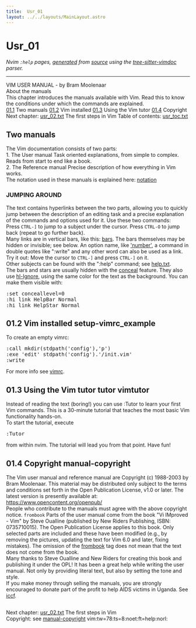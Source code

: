 ```yaml
---
title:  Usr_01
layout: ../../layouts/MainLayout.astro
---
```


  <a name="usr_01.txt"></a><a name="01.1"></a><h1> Usr_01</h1>
  <p>
    <i>
    Nvim <code>:help</code> pages, <a href="https://github.com/neovim/neovim/blob/master/scripts/gen_help_html.lua">generated</a>
    from <a href="https://github.com/neovim/neovim/blob/master/runtime/doc/usr_01.txt">source</a>
    using the <a href="https://github.com/neovim/tree-sitter-vimdoc">tree-sitter-vimdoc</a> parser.
    </i>
  </p>
  <hr>
  <div class="old-help-para">		     VIM USER MANUAL - by Bram Moolenaar</div>
<div class="old-help-para">			      About the manuals</div>
<div class="old-help-para">This chapter introduces the manuals available with Vim.  Read this to know the
conditions under which the commands are explained.</div>
<div class="old-help-para"><a href="/neovim-docs-web/en/usr_01#01.1">01.1</a>  	Two manuals
<a href="/neovim-docs-web/en/usr_01#01.2">01.2</a>  	Vim installed
<a href="/neovim-docs-web/en/usr_01#01.3">01.3</a>  	Using the Vim tutor
<a href="/neovim-docs-web/en/usr_01#01.4">01.4</a>  	Copyright</div>
<div class="old-help-para">     Next chapter: <a href="/neovim-docs-web/en/usr_02#usr_02.txt">usr_02.txt</a>  The first steps in Vim
Table of contents: <a href="/neovim-docs-web/en/usr_toc#usr_toc.txt">usr_toc.txt</a></div>
<div class="old-help-para"><h2 class="help-heading">	Two manuals</h2></div>
<div class="old-help-para">The Vim documentation consists of two parts:</div>
<div class="old-help-para">1. The User manual
   Task oriented explanations, from simple to complex.  Reads from start to
   end like a book.</div>
<div class="old-help-para">2. The Reference manual
   Precise description of how everything in Vim works.</div>
<div class="old-help-para">The notation used in these manuals is explained here: <a href="/neovim-docs-web/en/intro#notation">notation</a></div>
<div class="old-help-para"><a name="_jumping-around"></a><h3 class="help-heading">JUMPING AROUND</h3></div>
<div class="old-help-para">The text contains hyperlinks between the two parts, allowing you to quickly
jump between the description of an editing task and a precise explanation of
the commands and options used for it.  Use these two commands:</div>
<div class="old-help-para">	Press  <code>CTRL-]</code>  to jump to a subject under the cursor.
	Press  <code>CTRL-O</code>  to jump back (repeat to go further back).</div>
<div class="old-help-para">Many links are in vertical bars, like this: <a href="/neovim-docs-web/en/index#bars">bars</a>.  The bars themselves may
be hidden or invisible; see below.  An option name, like <a href="/neovim-docs-web/en/options#'number'">'number'</a>, a command
in double quotes like ":write" and any other word can also be used as a link.
Try it out: Move the cursor to  <code>CTRL-]</code>  and press <code>CTRL-]</code> on it.</div>
<div class="old-help-para">Other subjects can be found with the ":help" command; see <a href="/neovim-docs-web/en/index#help.txt">help.txt</a>.</div>
<div class="old-help-para">The bars and stars are usually hidden with the <a href="/neovim-docs-web/en/syntax#conceal">conceal</a> feature.  They also
use <a href="/neovim-docs-web/en/syntax#hl-Ignore">hl-Ignore</a>, using the same color for the text as the background.  You can
make them visible with:<pre>:set conceallevel=0
:hi link HelpBar Normal
:hi link HelpStar Normal</pre>
<h2 class="help-heading"><span class="help-heading-tags"><a name="01.2"></a><span class="help-tag">01.2</span>  	Vim installed<span class="help-heading-tags">					   <a name="setup-vimrc_example"></a><span class="help-tag">setup-vimrc_example</span></span></span></h2></div>
<div class="old-help-para">To create an empty vimrc:<pre>:call mkdir(stdpath('config'),'p')
:exe 'edit' stdpath('config').'/init.vim'
:write</pre>
For more info see <a href="/neovim-docs-web/en/starting#vimrc">vimrc</a>.</div>
<div class="old-help-para"><h2 class="help-heading"><span class="help-heading-tags"><a name="01.3"></a><span class="help-tag">01.3</span>  	Using the Vim tutor<span class="help-heading-tags">			         <a name="tutor"></a><span class="help-tag">tutor</span> <a name="vimtutor"></a><span class="help-tag">vimtutor</span></span></span></h2></div>
<div class="old-help-para">Instead of reading the text (boring!) you can use :Tutor to learn your first
Vim commands.  This is a 30-minute tutorial that teaches the most basic Vim
functionality hands-on.</div>
<div class="old-help-para">To start the tutorial, execute<pre>:Tutor</pre></div>
<div class="old-help-para">from within nvim. The tutorial will lead you from that point. Have fun!</div>
<div class="old-help-para"><h2 class="help-heading"><span class="help-heading-tags"><a name="01.4"></a><span class="help-tag">01.4</span>  	Copyright<span class="help-heading-tags">					<a name="manual-copyright"></a><span class="help-tag">manual-copyright</span></span></span></h2></div>
<div class="old-help-para">The Vim user manual and reference manual are Copyright (c) 1988-2003 by Bram
Moolenaar.  This material may be distributed only subject to the terms and
conditions set forth in the Open Publication License, v1.0 or later.  The
latest version is presently available at:
	     <a href="https://www.opencontent.org/openpub/">https://www.opencontent.org/openpub/</a></div>
<div class="old-help-para">People who contribute to the manuals must agree with the above copyright
notice.
							<a name="frombook"></a><code class="help-tag-right">frombook</code>
Parts of the user manual come from the book "Vi IMproved - Vim" by Steve
Oualline (published by New Riders Publishing, ISBN: 0735710015).  The Open
Publication License applies to this book.  Only selected parts are included
and these have been modified (e.g., by removing the pictures, updating the
text for Vim 6.0 and later, fixing mistakes).  The omission of the <a href="/neovim-docs-web/en/usr_01#frombook">frombook</a>
tag does not mean that the text does not come from the book.</div>
<div class="old-help-para">Many thanks to Steve Oualline and New Riders for creating this book and
publishing it under the OPL!  It has been a great help while writing the user
manual.  Not only by providing literal text, but also by setting the tone and
style.</div>
<div class="old-help-para">If you make money through selling the manuals, you are strongly encouraged to
donate part of the profit to help AIDS victims in Uganda.  See <a href="/neovim-docs-web/en/uganda#iccf">iccf</a>.</div>
<div class="old-help-para"><a name="_-"></a><h2 class="help-heading"></h2>Next chapter: <a href="/neovim-docs-web/en/usr_02#usr_02.txt">usr_02.txt</a>  The first steps in Vim</div>
<div class="old-help-para">Copyright: see <a href="/neovim-docs-web/en/usr_01#manual-copyright">manual-copyright</a>  vim:tw=78:ts=8:noet:ft=help:norl:</div>

  
  